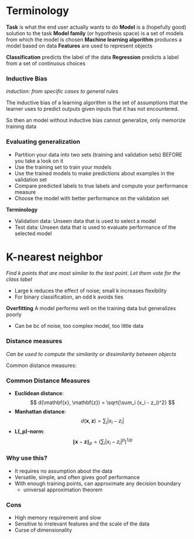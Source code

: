 # Terminology
**Task** is what the end user actually wants to do
**Model** is a (hopefully good) solution to the task
**Model family** (or hypothesis space) is a set of models from which the model is chosen
**Machine learning algorithm** produces a model based on data
**Features** are used to represent objects

**Classification** predicts the label of the data
**Regression** predicts a label from a set of continuous choices

### Inductive Bias
*induction: from specific cases to general rules*

The inductive bias of a learning algorithm is the set of assumptions that the learner uses to predict outputs given inputs that it has not encountered.

So then an model without inductive bias cannot generalize, only memorize training data

### Evaluating generalization
- Partition your data into two sets (training and validation sets) BEFORE you take a look on it
- Use the training set to train your models
- Use the trained models to make predictions about examples in the validation set
- Compare predicted labels to true labels and compute your performance measure
- Choose the model with better performance on the validation set

**Terminology**
- Validation data: Unseen data that is used to select a model
- Test data: Unseen data that is used to evaluate performance of the selected model

# K-nearest neighbor
*Find k points that are most similar to the test point. Let them vote for the class label*
- Large k reduces the effect of noise; small k increases flexibility
- For binary classification, an odd k avoids ties


**Overfitting** A model performs well on the training data but generalizes poorly
- Can be bc of noise, too complex model, too little data


### Distance measures
*Can be used to compute the similarity or dissimilarity between objects*

Common distance measures:
### Common Distance Measures
- **Euclidean distance**: 
  $$
  d(\mathbf{x}, \mathbf{z}) = \sqrt{\sum_i (x_i - z_i)^2}
  $$
- **Manhattan distance**: 
$$
  d(\mathbf{x}, \mathbf{z}) = \sum_i |x_i - z_i|
  $$
- **L\(_p\)-norm**:
$$
  \|\mathbf{x} - \mathbf{z}\|_p = \left( \sum_i |x_i - z_i|^p \right)^{1/p}
  $$


### Why use this?
- It requires no assumption about the data
- Versatile, simple, and often gives goof performance
- With enough training points, can approximate any decision boundary
	- universal approximation theorem

### Cons
- High memory requirement and slow
- Sensitive to irrelevant features and the scale of the data
- Curse of dimensionality